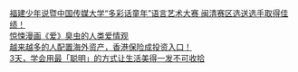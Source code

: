   
[福建少年说暨中国传媒大学“多彩话童年”语言艺术大赛 闽清赛区选送选手取得佳绩！](http://www.dianyue.me/archives/034/8318oxytqghkrsr5/)  
[惊悚漫画《爱》臭虫的人类爱情观](http://www.dianyue.me/archives/616/ftpvvz5yta3rdhaa/)  
[越来越多的人配置海外资产，香港保险成投资入口！](http://www.dianyue.me/archives/758/svxwhl7gmshp4ywh/)  
[3天，学会用最「聪明」的方式让生活美得一发不可收拾](http://www.dianyue.me/archives/256/soxuz4k5cw5a0ava/)